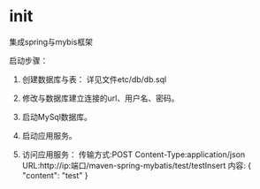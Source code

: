 # init
集成spring与mybis框架

启动步骤：
1. 创建数据库与表：  详见文件etc/db/db.sql
2. 修改与数据库建立连接的url、用户名、密码。
3. 启动MySql数据库。

4. 启动应用服务。
5. 访问应用服务：
传输方式:POST
Content-Type:application/json
URL:http://ip:端口/maven-spring-mybatis/test/testInsert
内容:
{
	"content": "test"
}

